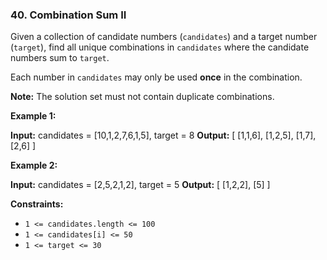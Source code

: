 ### 40\. Combination Sum II

Given a collection of candidate numbers (`candidates`) and a target number (`target`), find all unique combinations in `candidates` where the candidate numbers sum to `target`.

Each number in `candidates` may only be used **once** in the combination.

**Note:** The solution set must not contain duplicate combinations.

**Example 1:**

**Input:** candidates = \[10,1,2,7,6,1,5\], target = 8
**Output:** 
\[
\[1,1,6\],
\[1,2,5\],
\[1,7\],
\[2,6\]
\]

**Example 2:**

**Input:** candidates = \[2,5,2,1,2\], target = 5
**Output:** 
\[
\[1,2,2\],
\[5\]
\]

**Constraints:**

*   `1 <= candidates.length <= 100`
*   `1 <= candidates[i] <= 50`
*   `1 <= target <= 30`
